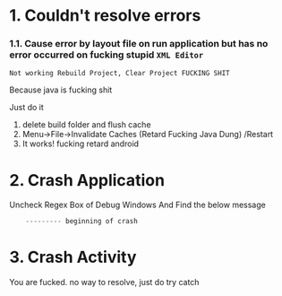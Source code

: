 # 1. Couldn't resolve errors

### 1.1. Cause error by layout file on run application but has no error occurred on fucking stupid `XML Editor`

`Not working Rebuild Project, Clear Project FUCKING SHIT`

Because java is fucking shit

Just do it
1. delete build folder and flush cache
2. Menu->File->Invalidate Caches (Retard Fucking Java Dung) /Restart
3. It works! fucking retard android

# 2. Crash Application

Uncheck Regex Box of Debug Windows And Find the below message

```Kotlin
    --------- beginning of crash
```

# 3. Crash Activity

You are fucked. no way to resolve, just do try catch
